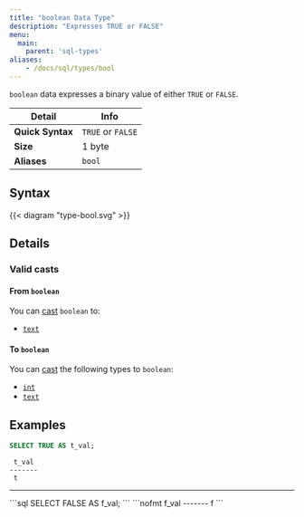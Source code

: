 ```yaml
---
title: "boolean Data Type"
description: "Expresses TRUE or FALSE"
menu:
  main:
    parent: 'sql-types'
aliases:
    - /docs/sql/types/bool
---
```


`boolean` data expresses a binary value of either `TRUE` or `FALSE`.

Detail | Info
-------|------
**Quick Syntax** | `TRUE` or `FALSE`
**Size** | 1 byte
**Aliases** | `bool`

## Syntax

{{< diagram "type-bool.svg" >}}

## Details

### Valid casts

#### From `boolean`

You can [cast](../../functions/cast) `boolean` to:

- [`text`](../text)

#### To `boolean`

You can [cast](../../functions/cast) the following types to `boolean`:

- [`int`](../int)
- [`text`](../text)

## Examples

```sql
SELECT TRUE AS t_val;
```
```nofmt
 t_val
-------
 t
```
<hr/>
```sql
SELECT FALSE AS f_val;
```
```nofmt
 f_val
-------
 f
```
